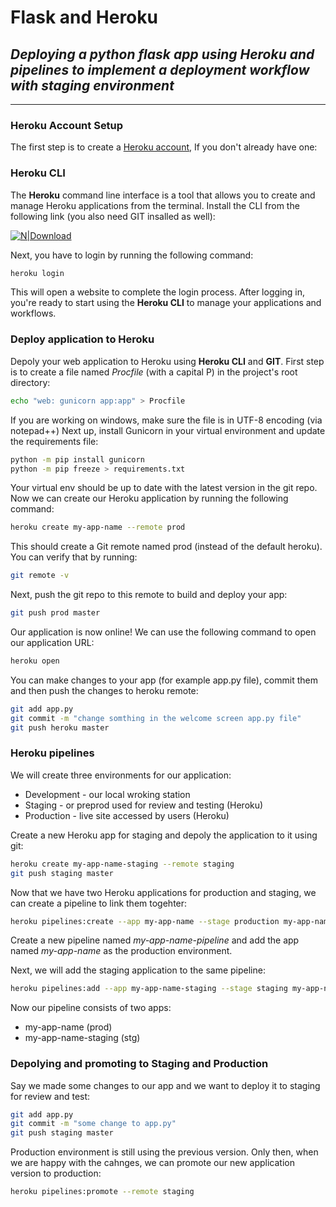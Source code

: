 # Flask and Heroku
## _Deploying a python flask app using Heroku and pipelines to implement a deployment workflow with staging environment_
------------------------------
### Heroku Account Setup
The first step is to create a [Heroku account](https://signup.heroku.com/), If you don't already have one:
### Heroku CLI
The **Heroku** command line interface is a tool that allows you to create and manage Heroku applications from the terminal.
Install the CLI from the following link (you also need GIT insalled as well):

[![N|Download](https://drive.google.com/uc?export=view&id=12ClfpbqNAUZHwyEyvwBqripzJ55vwLIL)](https://devcenter.heroku.com/articles/heroku-cli#download-and-install)

Next, you have to login by running the following command:
```sh
heroku login
```
This will open a website to complete the login process.
After logging in, you're ready to start using the **Heroku CLI** to manage your applications and workflows.

### Deploy application to Heroku
Depoly your web application to Heroku using **Heroku CLI** and **GIT**.
First step is to create a file named _Procfile_ (with a capital P) in the project's root directory:
```sh
echo "web: gunicorn app:app" > Procfile
```

If you are working on windows, make sure the file is in UTF-8 encoding (via notepad++) 
Next up, install Gunicorn in your virtual environment and update the requirements file:
```sh
python -m pip install gunicorn
python -m pip freeze > requirements.txt
```
Your virtual env should be up to date with the latest version in the git repo.
Now we can create our Heroku application by running the following command:
```sh
heroku create my-app-name --remote prod
```
This should create a Git remote named prod (instead of the default heroku).
You can verify that by running:
```sh
git remote -v
```
Next, push the git repo to this remote to build and deploy your app:
```sh
git push prod master
```
Our application is now online!
We can use the following command to open our application URL:
```sh
heroku open
```
You can make changes to your app (for example app.py file), commit them and then push the changes to heroku remote:
```sh
git add app.py
git commit -m "change somthing in the welcome screen app.py file"
git push heroku master
```
### Heroku pipelines
We will create three environments for our application:
- Development - our local wroking station
- Staging - or preprod used for review and testing (Heroku)
- Production - live site accessed by users (Heroku)

Create a new Heroku app for staging and depoly the application to it using git:
```sh
heroku create my-app-name-staging --remote staging
git push staging master
```
Now that we have two Heroku applications for production and staging, we can create a pipeline to link them togehter:
```sh
heroku pipelines:create --app my-app-name --stage production my-app-name-pipeline
```
Create a new pipeline named _my-app-name-pipeline_ and add the app named _my-app-name_ as the production environment.

Next, we will add the staging application to the same pipeline:
```sh
heroku pipelines:add --app my-app-name-staging --stage staging my-app-name-pipeline
```
Now our pipeline consists of two apps:
- my-app-name (prod)
- my-app-name-staging (stg)

### Depolying and promoting to Staging and Production
Say we made some changes to our app and we want to deploy it to staging for review and test:
```sh
git add app.py
git commit -m "some change to app.py"
git push staging master
```
Production environment is still using the previous version.
Only then, when we are happy with the cahnges,  we can promote our new application version to production:
```sh
heroku pipelines:promote --remote staging
```
